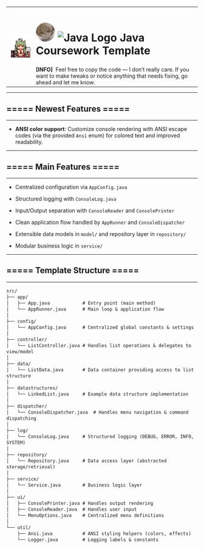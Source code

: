 <table>
  <tr>
    <td rowspan="2"><img src="md-images/azur-lane-akashi.gif" width="180"></img></td>
    <td colspan="5">
      <h1> 
        <img src="md-images/dekxi-pfp.png" alt="Dekxi pfp" width="50" height="50"> 
        <img src="https://raw.githubusercontent.com/jmnote/z-icons/master/svg/java.svg" alt="Java Logo" width="50" height="50"> 
        Java Coursework Template  
      </h1> 
    </td>
  </tr>
  <tr>
    <td colspan="5">
      <b>[INFO]</b>
      &nbspFeel free to copy the code — I don’t really care. If you want to make tweaks or notice anything that needs fixing, go ahead and let me know.
    </td>
  </tr>
</table>

- - -

##  ===== Newest Features =====

- - -

- **ANSI color support**: Customize console rendering with ANSI escape codes (via the provided `Ansi` enum) for colored text and improved readability.

- - -

##  ===== Main Features =====

- - -

- Centralized configuration via ```AppConfig.java```

- Structured logging with ```ConsoleLog.java```

- Input/Output separation with ```ConsoleReader``` and ```ConsolePrinter```

- Clean application flow handled by ```AppRunner``` and ```ConsoleDispatcher```

- Extensible data models in ```model/``` and repository layer in ```repository/```

- Modular business logic in ```service/```

- - -

##  ===== Template Structure =====

- - -

```
src/
├── app/
│   ├── App.java            # Entry point (main method)
│   └── AppRunner.java      # Main loop & application flow
│
├── config/
│   └── AppConfig.java      # Centralized global constants & settings
│
├── controller/
│   └── ListController.java # Handles list operations & delegates to view/model
│
├── data/
│   └── ListData.java       # Data container providing access to list structure
│
├── datastructures/
│   └── LinkedList.java     # Example data structure implementation
│
├── dispatcher/
│   └── ConsoleDispatcher.java  # Handles menu navigation & command dispatching
│
├── log/
│   └── ConsoleLog.java     # Structured logging (DEBUG, ERROR, INFO, SYSTEM)
│
├── repository/
│   └── Repository.java     # Data access layer (abstracted storage/retrieval)
│
├── service/
│   └── Service.java        # Business logic layer
│
├── ui/
│   ├── ConsolePrinter.java # Handles output rendering
│   ├── ConsoleReader.java  # Handles user input
│   └── MenuOptions.java    # Centralized menu definitions
│
└── util/
    ├── Ansi.java           # ANSI styling helpers (colors, effects)
    └── Logger.java         # Logging labels & constants
```